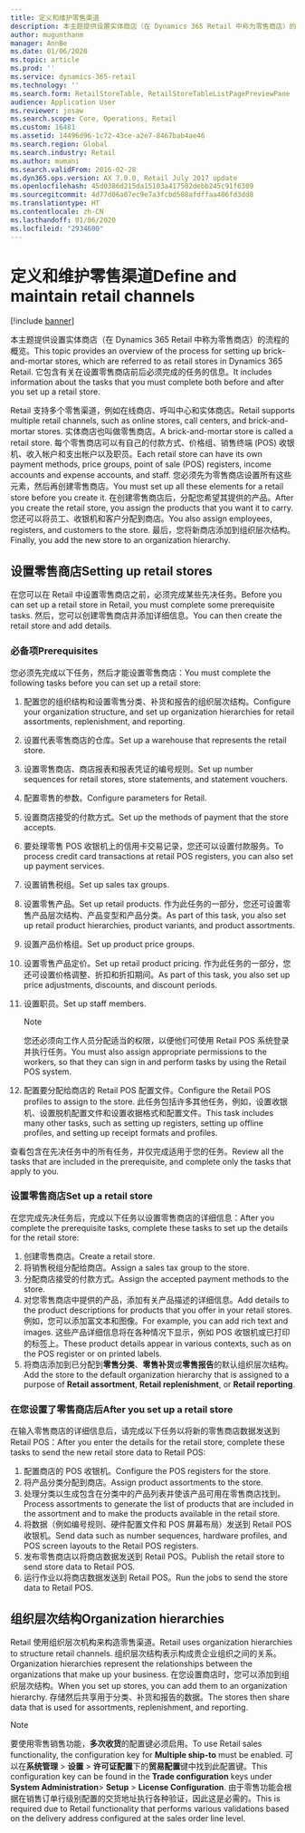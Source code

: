 ```yaml
---
title: 定义和维护零售渠道
description: 本主题提供设置实体商店（在 Dynamics 365 Retail 中称为零售商店）的流程的概览。 它包含有关在设置零售商店前后必须完成的任务的信息。
author: mugunthanm
manager: AnnBe
ms.date: 01/06/2020
ms.topic: article
ms.prod: ''
ms.service: dynamics-365-retail
ms.technology: ''
ms.search.form: RetailStoreTable, RetailStoreTableListPagePreviewPane
audience: Application User
ms.reviewer: josaw
ms.search.scope: Core, Operations, Retail
ms.custom: 16481
ms.assetid: 14496d96-1c72-43ce-a2e7-8467bab4ae46
ms.search.region: Global
ms.search.industry: Retail
ms.author: mumani
ms.search.validFrom: 2016-02-28
ms.dyn365.ops.version: AX 7.0.0, Retail July 2017 update
ms.openlocfilehash: 45d0386d215da15103a417502debb245c91f6309
ms.sourcegitcommit: 4d77d06a07ec9e7a3fcbd508afdffaa406fd3dd8
ms.translationtype: HT
ms.contentlocale: zh-CN
ms.lasthandoff: 01/06/2020
ms.locfileid: "2934600"
---
```

# <a name="define-and-maintain-retail-channels"></a><span data-ttu-id="e69ea-104">定义和维护零售渠道</span><span class="sxs-lookup"><span data-stu-id="e69ea-104">Define and maintain retail channels</span></span>

[!include [banner](includes/banner.md)]

<span data-ttu-id="e69ea-105">本主题提供设置实体商店（在 Dynamics 365 Retail 中称为零售商店）的流程的概览。</span><span class="sxs-lookup"><span data-stu-id="e69ea-105">This topic provides an overview of the process for setting up brick-and-mortar stores, which are referred to as retail stores in Dynamics 365 Retail.</span></span> <span data-ttu-id="e69ea-106">它包含有关在设置零售商店前后必须完成的任务的信息。</span><span class="sxs-lookup"><span data-stu-id="e69ea-106">It includes information about the tasks that you must complete both before and after you set up a retail store.</span></span>

<span data-ttu-id="e69ea-107">Retail 支持多个零售渠道，例如在线商店、呼叫中心和实体商店。</span><span class="sxs-lookup"><span data-stu-id="e69ea-107">Retail supports multiple retail channels, such as online stores, call centers, and brick-and-mortar stores.</span></span> <span data-ttu-id="e69ea-108">实体商店也叫做零售商店。</span><span class="sxs-lookup"><span data-stu-id="e69ea-108">A brick-and-mortar store is called a retail store.</span></span> <span data-ttu-id="e69ea-109">每个零售商店可以有自己的付款方式、价格组、销售终端 (POS) 收银机、收入帐户和支出帐户以及职员。</span><span class="sxs-lookup"><span data-stu-id="e69ea-109">Each retail store can have its own payment methods, price groups, point of sale (POS) registers, income accounts and expense accounts, and staff.</span></span> <span data-ttu-id="e69ea-110">您必须先为零售商店设置所有这些元素，然后再创建零售商店。</span><span class="sxs-lookup"><span data-stu-id="e69ea-110">You must set up all these elements for a retail store before you create it.</span></span> <span data-ttu-id="e69ea-111">在创建零售商店后，分配您希望其提供的产品。</span><span class="sxs-lookup"><span data-stu-id="e69ea-111">After you create the retail store, you assign the products that you want it to carry.</span></span> <span data-ttu-id="e69ea-112">您还可以将员工、收银机和客户分配到商店。</span><span class="sxs-lookup"><span data-stu-id="e69ea-112">You also assign employees, registers, and customers to the store.</span></span> <span data-ttu-id="e69ea-113">最后，您将新商店添加到组织层次结构。</span><span class="sxs-lookup"><span data-stu-id="e69ea-113">Finally, you add the new store to an organization hierarchy.</span></span>

## <a name="setting-up-retail-stores"></a><span data-ttu-id="e69ea-114">设置零售商店</span><span class="sxs-lookup"><span data-stu-id="e69ea-114">Setting up retail stores</span></span>

<span data-ttu-id="e69ea-115">在您可以在 Retail 中设置零售商店之前，必须完成某些先决任务。</span><span class="sxs-lookup"><span data-stu-id="e69ea-115">Before you can set up a retail store in Retail, you must complete some prerequisite tasks.</span></span> <span data-ttu-id="e69ea-116">然后，您可以创建零售商店并添加详细信息。</span><span class="sxs-lookup"><span data-stu-id="e69ea-116">You can then create the retail store and add details.</span></span>

### <a name="prerequisites"></a><span data-ttu-id="e69ea-117">必备项</span><span class="sxs-lookup"><span data-stu-id="e69ea-117">Prerequisites</span></span>

<span data-ttu-id="e69ea-118">您必须先完成以下任务，然后才能设置零售商店：</span><span class="sxs-lookup"><span data-stu-id="e69ea-118">You must complete the following tasks before you can set up a retail store:</span></span>

1. <span data-ttu-id="e69ea-119">配置您的组织结构和设置零售分类、补货和报告的组织层次结构。</span><span class="sxs-lookup"><span data-stu-id="e69ea-119">Configure your organization structure, and set up organization hierarchies for retail assortments, replenishment, and reporting.</span></span>
2. <span data-ttu-id="e69ea-120">设置代表零售商店的仓库。</span><span class="sxs-lookup"><span data-stu-id="e69ea-120">Set up a warehouse that represents the retail store.</span></span>
3. <span data-ttu-id="e69ea-121">设置零售商店、商店报表和报表凭证的编号规则。</span><span class="sxs-lookup"><span data-stu-id="e69ea-121">Set up number sequences for retail stores, store statements, and statement vouchers.</span></span>
4. <span data-ttu-id="e69ea-122">配置零售的参数。</span><span class="sxs-lookup"><span data-stu-id="e69ea-122">Configure parameters for Retail.</span></span>
5. <span data-ttu-id="e69ea-123">设置商店接受的付款方式。</span><span class="sxs-lookup"><span data-stu-id="e69ea-123">Set up the methods of payment that the store accepts.</span></span>
6. <span data-ttu-id="e69ea-124">要处理零售 POS 收银机上的信用卡交易记录，您还可以设置付款服务。</span><span class="sxs-lookup"><span data-stu-id="e69ea-124">To process credit card transactions at retail POS registers, you can also set up payment services.</span></span>
7. <span data-ttu-id="e69ea-125">设置销售税组。</span><span class="sxs-lookup"><span data-stu-id="e69ea-125">Set up sales tax groups.</span></span>
8. <span data-ttu-id="e69ea-126">设置零售产品。</span><span class="sxs-lookup"><span data-stu-id="e69ea-126">Set up retail products.</span></span> <span data-ttu-id="e69ea-127">作为此任务的一部分，您还可设置零售产品层次结构、产品变型和产品分类。</span><span class="sxs-lookup"><span data-stu-id="e69ea-127">As part of this task, you also set up retail product hierarchies, product variants, and product assortments.</span></span>
9. <span data-ttu-id="e69ea-128">设置产品价格组。</span><span class="sxs-lookup"><span data-stu-id="e69ea-128">Set up product price groups.</span></span>
10. <span data-ttu-id="e69ea-129">设置零售产品定价。</span><span class="sxs-lookup"><span data-stu-id="e69ea-129">Set up retail product pricing.</span></span> <span data-ttu-id="e69ea-130">作为此任务的一部分，您还可设置价格调整、折扣和折扣期间。</span><span class="sxs-lookup"><span data-stu-id="e69ea-130">As part of this task, you also set up price adjustments, discounts, and discount periods.</span></span>
11. <span data-ttu-id="e69ea-131">设置职员。</span><span class="sxs-lookup"><span data-stu-id="e69ea-131">Set up staff members.</span></span>

    > [!NOTE]
    > <span data-ttu-id="e69ea-132">您还必须向工作人员分配适当的权限，以便他们可使用 Retail POS 系统登录并执行任务。</span><span class="sxs-lookup"><span data-stu-id="e69ea-132">You must also assign appropriate permissions to the workers, so that they can sign in and perform tasks by using the Retail POS system.</span></span>

12. <span data-ttu-id="e69ea-133">配置要分配给商店的 Retail POS 配置文件。</span><span class="sxs-lookup"><span data-stu-id="e69ea-133">Configure the Retail POS profiles to assign to the store.</span></span> <span data-ttu-id="e69ea-134">此任务包括许多其他任务，例如，设置收银机、设置脱机配置文件和设置收据格式和配置文件。</span><span class="sxs-lookup"><span data-stu-id="e69ea-134">This task includes many other tasks, such as setting up registers, setting up offline profiles, and setting up receipt formats and profiles.</span></span>

<span data-ttu-id="e69ea-135">查看包含在先决任务中的所有任务，并仅完成适用于您的任务。</span><span class="sxs-lookup"><span data-stu-id="e69ea-135">Review all the tasks that are included in the prerequisite, and complete only the tasks that apply to you.</span></span>

### <a name="set-up-a-retail-store"></a><span data-ttu-id="e69ea-136">设置零售商店</span><span class="sxs-lookup"><span data-stu-id="e69ea-136">Set up a retail store</span></span>

<span data-ttu-id="e69ea-137">在您完成先决任务后，完成以下任务以设置零售商店的详细信息：</span><span class="sxs-lookup"><span data-stu-id="e69ea-137">After you complete the prerequisite tasks, complete these tasks to set up the details for the retail store:</span></span>

1. <span data-ttu-id="e69ea-138">创建零售商店。</span><span class="sxs-lookup"><span data-stu-id="e69ea-138">Create a retail store.</span></span>
2. <span data-ttu-id="e69ea-139">将销售税组分配给商店。</span><span class="sxs-lookup"><span data-stu-id="e69ea-139">Assign a sales tax group to the store.</span></span>
3. <span data-ttu-id="e69ea-140">分配商店接受的付款方式。</span><span class="sxs-lookup"><span data-stu-id="e69ea-140">Assign the accepted payment methods to the store.</span></span>
4. <span data-ttu-id="e69ea-141">对您零售商店中提供的产品，添加有关产品描述的详细信息。</span><span class="sxs-lookup"><span data-stu-id="e69ea-141">Add details to the product descriptions for products that you offer in your retail stores.</span></span> <span data-ttu-id="e69ea-142">例如，您可以添加富文本和图像。</span><span class="sxs-lookup"><span data-stu-id="e69ea-142">For example, you can add rich text and images.</span></span> <span data-ttu-id="e69ea-143">这些产品详细信息将在各种情况下显示，例如 POS 收银机或已打印的标签上。</span><span class="sxs-lookup"><span data-stu-id="e69ea-143">These product details appear in various contexts, such as on the POS register or on printed labels.</span></span>
5. <span data-ttu-id="e69ea-144">将商店添加到已分配到**零售分类**、**零售补货**或**零售报告**的默认组织层次结构。</span><span class="sxs-lookup"><span data-stu-id="e69ea-144">Add the store to the default organization hierarchy that is assigned to a purpose of **Retail assortment**, **Retail replenishment**, or **Retail reporting**.</span></span>

### <a name="after-you-set-up-a-retail-store"></a><span data-ttu-id="e69ea-145">在您设置了零售商店后</span><span class="sxs-lookup"><span data-stu-id="e69ea-145">After you set up a retail store</span></span>

<span data-ttu-id="e69ea-146">在输入零售商店的详细信息后，请完成以下任务以将新的零售商店数据发送到 Retail POS：</span><span class="sxs-lookup"><span data-stu-id="e69ea-146">After you enter the details for the retail store, complete these tasks to send the new retail store data to Retail POS:</span></span>

1. <span data-ttu-id="e69ea-147">配置商店的 POS 收银机。</span><span class="sxs-lookup"><span data-stu-id="e69ea-147">Configure the POS registers for the store.</span></span>
2. <span data-ttu-id="e69ea-148">将产品分类分配到商店。</span><span class="sxs-lookup"><span data-stu-id="e69ea-148">Assign product assortments to the store.</span></span>
3. <span data-ttu-id="e69ea-149">处理分类以生成包含在分类中的产品列表并使该产品可用在零售商店找到。</span><span class="sxs-lookup"><span data-stu-id="e69ea-149">Process assortments to generate the list of products that are included in the assortment and to make the products available in the retail store.</span></span>
4. <span data-ttu-id="e69ea-150">将数据（例如编号规则、硬件配置文件和 POS 屏幕布局）发送到 Retail POS 收银机。</span><span class="sxs-lookup"><span data-stu-id="e69ea-150">Send data such as number sequences, hardware profiles, and POS screen layouts to the Retail POS registers.</span></span>
5. <span data-ttu-id="e69ea-151">发布零售商店以将商店数据发送到 Retail POS。</span><span class="sxs-lookup"><span data-stu-id="e69ea-151">Publish the retail store to send store data to Retail POS.</span></span>
6. <span data-ttu-id="e69ea-152">运行作业以将商店数据发送到 Retail POS。</span><span class="sxs-lookup"><span data-stu-id="e69ea-152">Run the jobs to send the store data to Retail POS.</span></span>

## <a name="organization-hierarchies"></a><span data-ttu-id="e69ea-153">组织层次结构</span><span class="sxs-lookup"><span data-stu-id="e69ea-153">Organization hierarchies</span></span>

<span data-ttu-id="e69ea-154">Retail 使用组织层次机构来构造零售渠道。</span><span class="sxs-lookup"><span data-stu-id="e69ea-154">Retail uses organization hierarchies to structure retail channels.</span></span> <span data-ttu-id="e69ea-155">组织层次结构表示构成贵企业组织之间的关系。</span><span class="sxs-lookup"><span data-stu-id="e69ea-155">Organization hierarchies represent the relationships between the organizations that make up your business.</span></span> <span data-ttu-id="e69ea-156">在您设置商店时，您可以添加到组织层次结构。</span><span class="sxs-lookup"><span data-stu-id="e69ea-156">When you set up stores, you can add them to an organization hierarchy.</span></span> <span data-ttu-id="e69ea-157">存储然后共享用于分类、补货和报告的数据。</span><span class="sxs-lookup"><span data-stu-id="e69ea-157">The stores then share data that is used for assortments, replenishment, and reporting.</span></span>

> [!NOTE]
> <span data-ttu-id="e69ea-158">要使用零售销售功能，**多次收货**的配置键必须启用。</span><span class="sxs-lookup"><span data-stu-id="e69ea-158">To use Retail sales functionality, the configuration key for **Multiple ship-to** must be enabled.</span></span> <span data-ttu-id="e69ea-159">可以在**系统管理** \> **设置** \> **许可证配置**下的**贸易配置**键中找到此配置键。</span><span class="sxs-lookup"><span data-stu-id="e69ea-159">This configuration key can be found in the **Trade configuration** keys under **System Administration**\> **Setup** \> **License Configuration**.</span></span> <span data-ttu-id="e69ea-160">由于零售功能会根据在销售订单行级别配置的交货地址执行各种验证，因此这是必需的。</span><span class="sxs-lookup"><span data-stu-id="e69ea-160">This is required due to Retail functionality that performs various validations based on the delivery address configured at the sales order line level.</span></span>
